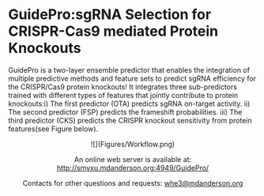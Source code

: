 # GuidePro:sgRNA Selection for CRISPR-Cas9 mediated Protein Knockouts

GuidePro is a two-layer ensemble predictor that enables the integration of multiple predictive methods and feature sets to predict sgRNA efficiency for the CRISPR/Cas9 protein knockouts! It integrates three sub-predictors trained with different types of features that jointly contribute to protein knockouts:i) The first predictor (OTA) predicts sgRNA on-target activity. ii) The second predictor (FSP) predicts the frameshift probabilities. iii) The third predictor (CKS) predicts the CRISPR knockout sensitivity from protein features(see Figure below).

<div align=center>![](Figures/Workflow.png)

An online web server is available at: 
http://smvxu.mdanderson.org:4949/GuidePro/

Contacts for other questions and requests: 
whe3@mdanderson.org

